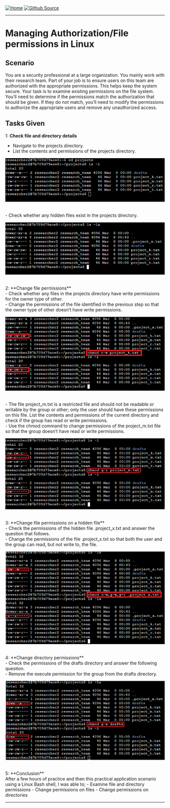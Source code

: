 <div style="display: inline-block;">
  <a href="https://breachopen.github.io/Chas-Riley/">
    <img src="https://img.shields.io/badge/Home-3ba0e6" alt="Home">
  </a>
</div>

<div style="display: inline-block;">
  <a href="https://github.com/BreachOpen/Chas-Riley/" target="_blank">
    <img src="https://img.shields.io/badge/Github_Source-3ba0e6" alt="Github Source">
  </a>
</div>

---

# Managing Authorization/File permissions in Linux

## Scenario
You are a security professional at a large organization. You mainly work with their research team. Part of your job is to ensure users on this team are authorized with the appropriate permissions. This helps keep the system secure. Your task is to examine existing permissions on the file system. You’ll need to determine if the permissions match the authorization that should be given. If they do not match, you’ll need to modify the permissions to authorize the appropriate users and remove any unauthorized access.

## Tasks Given
1: **Check file and directory details**<br />
- Navigate to the projects directory.
- List the contents and permissions of the projects directory.<br />

![Directory Details](../../assets/img/network/permission/1.png)

<br />
- Check whether any hidden files exist in the projects directory.<br />

![Hidden Files](../../assets/img/network/permission/2.png)

<br />
2: **Change file permissions**<br />
- Check whether any files in the projects directory have write permissions for the owner type of other.<br />
- Change the permissions of the file identified in the previous step so that the owner type of other doesn’t have write permissions.<br />

![project_k.txt](../../assets/img/network/permission/3.png)

<br />
- The file project_m.txt is a restricted file and should not be readable or writable by the group or other; only the user should have these permissions on this file. List the contents and permissions of the current directory and check if the group has read or write permissions.<br />
- Use the chmod command to change permissions of the project_m.txt file so that the group doesn’t have read or write permissions.<br />

![project_m.txt](../../assets/img/network/permission/4.png)

<br />
3: **Change file permissions on a hidden file**<br />
- Check the permissions of the hidden file .project_x.txt and answer the question that follows.<br />
- Change the permissions of the file .project_x.txt so that both the user and the group can read, but not write to, the file.<br />

 ![.project_x.txt](../../assets/img/network/permission/5.png)

<br />
4: **Change directory permissions**<br />
- Check the permissions of the drafts directory and answer the following question.<br />
- Remove the execute permission for the group from the drafts directory.<br />

![drafts directory](../../assets/img/network/permission/6.png)

<br />
5: **Conclusion**<br />
After a few hours of practice and then this practical application scenario using a Linux Bash shell, I was able to;
- Examine file and directory permissions
- Change permissions on files
- Change permissions on directories

--- 
